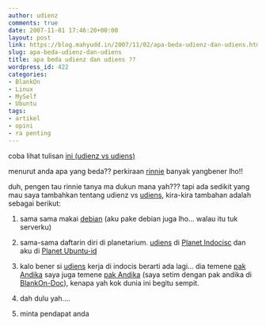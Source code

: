 ```yaml
---
author: udienz
comments: true
date: 2007-11-01 17:46:20+00:00
layout: post
link: https://blog.mahyudd.in/2007/11/02/apa-beda-udienz-dan-udiens.html
slug: apa-beda-udienz-dan-udiens
title: apa beda udienz dan udiens ??
wordpress_id: 422
categories:
- BlankOn
- Linux
- MySelf
- Ubuntu
tags:
- artikel
- opini
- ra penting
---
```


coba lihat tulisan [ini (udienz vs udiens)
](http://udiens.wordpress.com/2007/09/24/hahahaha)

menurut anda apa yang beda?? perkiraan [rinnie](http://udiens.wordpress.com/2007/09/24/hahahaha/#comment-52) banyak yangbener lho!!

duh, pengen tau rinnie tanya ma dukun mana yah??? tapi ada sedikit yang mau saya tambahkan tentang udienz vs [udiens](http://udiens.wordpress.com/), kira-kira tambahan adalah sebagai berikut:

1. sama sama makai [debian](http://www.debian.org) (aku pake debian juga lho... walau itu tuk serverku)

2. sama-sama daftarin diri di planetarium. [udiens](http://udiens.wordpress.com/) di [Planet Indocisc](http://planet.indocisc.com/) dan aku di [Planet Ubuntu-id](http://planet.ubuntu-id.org)

3. kalo bener si [udiens](http://udiens.wordpress.com/) kerja di indocis berarti ada lagi... dia temene [pak Andika](http://andika-lives-here.blogspot.com/) saya juga temene [pak Andika](http://andika-lives-here.blogspot.com/) (saya setim dengan pak andika di [BlankOn-Doc](http://wiki.ubuntu-id.org/BlankOn/Dokumentasi)), kenapa yah kok dunia ini begitu sempit.[
](http://andika-lives-here.blogspot.com/)

4. dah dulu yah....

5. minta pendapat anda
